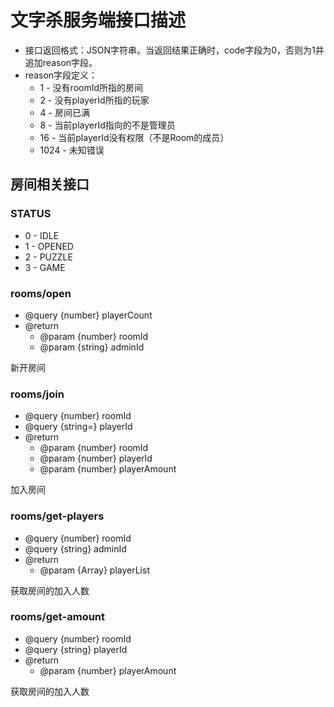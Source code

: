 # 文字杀服务端接口描述

* 接口返回格式：JSON字符串。当返回结果正确时，code字段为0，否则为1并追加reason字段。
* reason字段定义：
	* 1 - 没有roomId所指的房间
	* 2 - 没有playerId所指的玩家
	* 4 - 房间已满
	* 8 - 当前playerId指向的不是管理员
	* 16 - 当前playerId没有权限（不是Room的成员）
	* 1024 - 未知错误


## 房间相关接口

### STATUS
	
* 0 - IDLE
* 1 - OPENED
* 2 - PUZZLE
* 3 - GAME

### rooms/open

* @query {number} playerCount
* @return
	* @param {number} roomId
	* @param {string} adminId

新开房间

### rooms/join

* @query {number} roomId
* @query {string=} playerId
* @return
	* @param {number} roomId
	* @param {number} playerId
	* @param {number} playerAmount

加入房间

### rooms/get-players

* @query {number} roomId
* @query {string} adminId
* @return
	* @param {Array} playerList

获取房间的加入人数

### rooms/get-amount

* @query {number} roomId
* @query {string} playerId
* @return
	* @param {number} playerAmount

获取房间的加入人数
